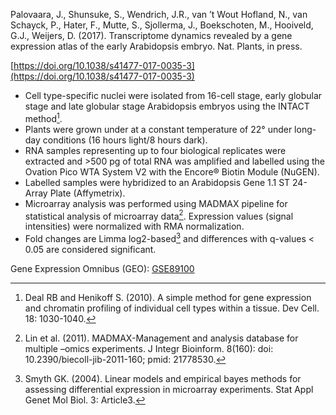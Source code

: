 Palovaara, J., Shunsuke, S., Wendrich, J.R., van ’t Wout Hofland, N., van Schayck, P., Hater, F., Mutte, S., 
Sjollerma, J., Boekschoten, M., Hooiveld, G.J., Weijers, D. (2017). Transcriptome dynamics revealed by a gene 
expression atlas of the early Arabidopsis embryo. Nat. Plants, in press.

[https://doi.org/10.1038/s41477-017-0035-3](https://doi.org/10.1038/s41477-017-0035-3)

- Cell type-specific nuclei were isolated from 16-cell stage, early globular stage and late globular stage 
  Arabidopsis embryos using the INTACT method[^Deal and Henikoff 2010].
- Plants were grown under at a constant temperature of 22° under long-day conditions (16 hours light/8 hours dark).
- RNA samples representing up to four biological replicates were extracted and >500 pg of total RNA was amplified and 
  labelled using the Ovation Pico WTA System V2 with the Encore® Biotin Module (NuGEN).
- Labelled samples were hybridized to an Arabidopsis Gene 1.1 ST 24-Array Plate (Affymetrix).
- Microarray analysis was performed using MADMAX pipeline for statistical analysis of microarray data[^Lin et al. 2011]. 
  Expression values (signal intensities) were normalized with RMA normalization.
- Fold changes are Limma log2-based[^Smyth 2002] and differences with q-values < 0.05 are considered significant.

Gene Expression Omnibus (GEO): [GSE89100](https://www.ncbi.nlm.nih.gov/geo/query/acc.cgi?acc=GSE89100)

[^Deal and Henikoff 2010]: Deal RB and Henikoff S. (2010). A simple method for gene expression and chromatin profiling of individual cell types within a tissue. Dev Cell. 18: 1030-1040.

[^Lin et al. 2011]: Lin et al. (2011). MADMAX-Management and analysis database for multiple –omics experiments. J Integr Bioinform. 8(160): doi: 10.2390/biecoll-jib-2011-160; pmid: 21778530.
 
[^Smyth 2002]: Smyth GK. (2004). Linear models and empirical bayes methods for assessing differential expression in microarray experiments. Stat Appl Genet Mol Biol. 3: Article3. 
